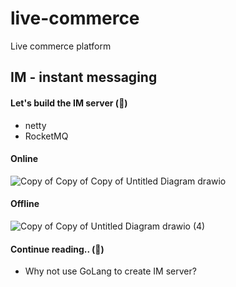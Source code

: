 # live-commerce

Live commerce platform

## IM - instant messaging

#### Let's build the IM server (🦄)

- netty
- RocketMQ

#### Online

![Copy of Copy of Copy of Untitled Diagram drawio](https://github.com/jrhe123/live-commerce/assets/17329299/96a28ca9-8921-4ec7-a219-921f091e5966)


#### Offline

![Copy of Copy of Untitled Diagram drawio (4)](https://github.com/jrhe123/live-commerce/assets/17329299/2ba21d98-34c8-437d-8574-507ca2769023)


#### Continue reading.. (🦊)

- Why not use GoLang to create IM server?
